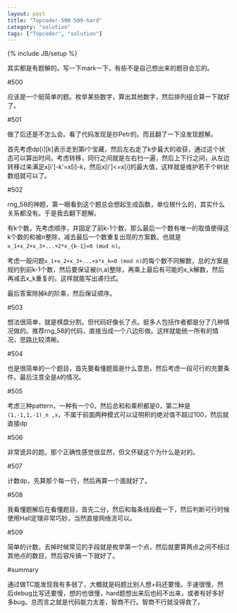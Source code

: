 ```yaml
---
layout: post
title: "Topcoder-500-509-hard"
category: "solution"
tags: ["Topcoder", "solution"]
---
```

{% include JB/setup %}

其实都是有题解的。写一下mark一下，有些不是自己想出来的题目会忘的。

#500

应该是一个挺简单的题。枚举某些数字，算出其他数字，然后排列组合算一下就好了。

#501

做了后还是不怎么会。看了代码发现是抄Petr的。而且翻了一下没发现题解。

首先考虑dp\[i\]\[k\]表示走到第i个宝藏，然后左右走了k步最大的收获，通过这个状态可以算出时间。考虑转移，同行之间就是左右扫一遍，然后上下行之间，从左边转移过来满足x\[i'\]-k'=x\[i\]-k，然后x\[i'\]<=x\[i\]的最大值，这样就是维护若干个树状数组就可以了。

#502

rng_58的神题，第一眼看到这个题总会想起生成函数，单位根什么的，其实什么关系都没有。于是我去翻下题解。

有k个数，先考虑顺序，并固定了前k-1个数，那么最后一个数有唯一的取值使得这k个数的和被n整除，减去最后一个数重复出现的方案数。也就是`x_1+x_2+x_3+...+2*x_{k-1}=0 (mod n)`。

考虑一般问题`x_1+x_2+x_3+...+a*x_k=0 (mod n)`的每个数不同解数，总的方案是规约到前k-1个数，然后要保证被(n,a)整除，再乘上最后有可能的x_k解数，然后再减去x_k重复的。这样就能写出递归式。

最后答案除掉k的阶乘，然后保证顺序。

#503

想法很简单，就是棋盘分割。但代码好像长了点。挺多人包括作者都是分了几种情况做的。推荐rng_58的代码，直接当成一个八边形做。这样就能统一所有的情况，思路比较清晰。

#504

也是很简单的一个题目，首先要看懂题面是什么意思，然后考虑一段可行的充要条件。最后注意全是`A`的情况。

#505

考虑三种pattern，一种有一个0，然后总和和乘积都是0，第二种是`(1,-1,1,-1)_n ,x`，不属于前面两种模式可以证明积的绝对值不超过100，然后就直接dp

#506

非常诡异的题。那个正确性感觉很显然，但又怀疑这个为什么是对的。

#507

计数dp，先算那个每一行，然后再算一个面就好了。

#508

我看懂题解后在看懂题目，首先二分，然后和每条线段截一下，然后判断可行时候使用Hall定理非常巧妙，当然直接网络流可以。

#509

简单的计数，去掉时候常见的手段就是枚举第一个点，然后就要算两点之间不经过其他点的数目，然后容斥搞一下就好了。

#summary

通过做TC能发现我有多弱了，大概就是码题比别人想+码还要慢。手速很慢，然后debug比写还要慢，想的也很慢，hard题想出来后也码不出来，或者有好多好多bug。总而言之就是代码能力太差，智商不行。智商不行就没得救了。